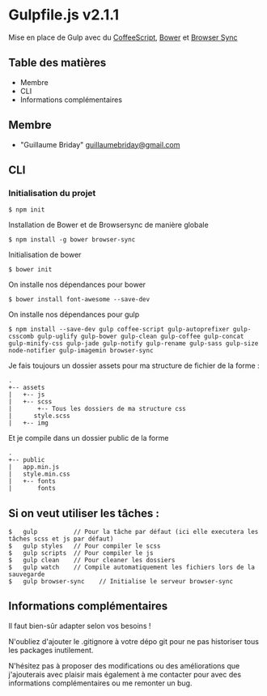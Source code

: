 # Gulpfile.js v2.1.1

Mise en place de Gulp avec du [CoffeeScript](http://coffeescript.org), [Bower](http://bower.io) et [Browser Sync](https://www.browsersync.io/)

## Table des matières

* Membre
* CLI
* Informations complémentaires

## Membre

* "Guillaume Briday" <guillaumebriday@gmail.com>

## CLI

### Initialisation du projet

```
$ npm init
```

Installation de Bower et de Browsersync de manière globale

```
$ npm install -g bower browser-sync
```

Initialisation de bower

```
$ bower init
```

On installe nos dépendances pour bower

```
$ bower install font-awesome --save-dev
```

On installe nos dépendances pour gulp

```
$ npm install --save-dev gulp coffee-script gulp-autoprefixer gulp-csscomb gulp-uglify gulp-bower gulp-clean gulp-coffee gulp-concat gulp-minify-css gulp-jade gulp-notify gulp-rename gulp-sass gulp-size node-notifier gulp-imagemin browser-sync
```

Je fais toujours un dossier assets pour ma structure de fichier de la forme :

```
.
+-- assets
|   +-- js
|   +-- scss
|       +-- Tous les dossiers de ma structure css
|      style.scss
|   +-- img
```

Et je compile dans un dossier public de la forme

```
.
+-- public
|   app.min.js
|   style.min.css
|   +-- fonts
|       fonts
```

## Si on veut utiliser les tâches :

```
$   gulp          // Pour la tâche par défaut (ici elle executera les tâches scss et js par défaut)
$   gulp styles   // Pour compiler le scss
$   gulp scripts  // Pour compiler le js
$   gulp clean    // Pour cleaner les dossiers
$   gulp watch    // Compile automatiquement les fichiers lors de la sauvegarde
$   gulp browser-sync    // Initialise le serveur browser-sync
```

## Informations complémentaires

Il faut bien-sûr adapter selon vos besoins !

N'oubliez d'ajouter le .gitignore à votre dépo git pour ne pas historiser tous les packages inutilement.

N'hésitez pas à proposer des modifications ou des améliorations que j'ajouterais avec plaisir mais également à me contacter pour avec des informations complémentaires ou me remonter un bug.
